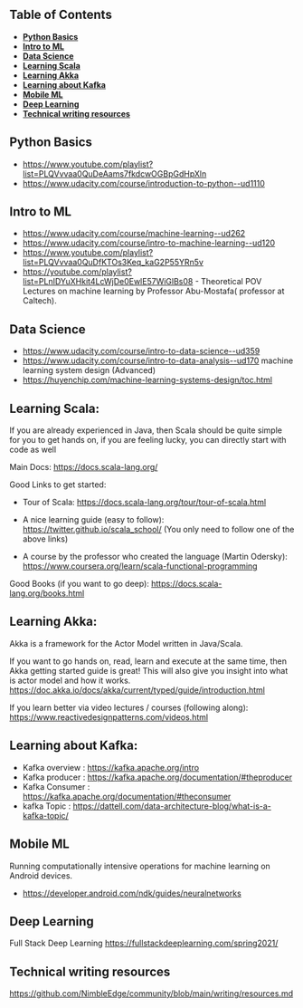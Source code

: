 ## Table of Contents
- [**Python Basics**](#Python-Basics)
- [**Intro to ML**](#Intro-to-ML)
- [**Data Science**](#Data-Science)
- [**Learning Scala**](#Learning-Scala)
- [**Learning Akka**](#Learning-Akka)
- [**Learning about Kafka**](#Learning-about-Kafka)
- [**Mobile ML**](#Mobile-ML)
- [**Deep Learning**](#Deep-Learning)
- [**Technical writing resources**](#Technical-writing-resources)



## Python Basics
- https://www.youtube.com/playlist?list=PLQVvvaa0QuDeAams7fkdcwOGBpGdHpXln
- https://www.udacity.com/course/introduction-to-python--ud1110
## Intro to ML
- https://www.udacity.com/course/machine-learning--ud262
- https://www.udacity.com/course/intro-to-machine-learning--ud120
- https://www.youtube.com/playlist?list=PLQVvvaa0QuDfKTOs3Keq_kaG2P55YRn5v
- https://youtube.com/playlist?list=PLnIDYuXHkit4LcWjDe0EwlE57WiGlBs08 -
Theoretical POV Lectures on machine learning  by Professor Abu-Mostafa( professor at Caltech). 
## Data Science
- https://www.udacity.com/course/intro-to-data-science--ud359
- https://www.udacity.com/course/intro-to-data-analysis--ud170
machine learning system design (Advanced)
- https://huyenchip.com/machine-learning-systems-design/toc.html

## Learning Scala:
If you are already experienced in Java, then Scala should be quite simple for you to get hands on, if you are feeling lucky, you can directly start with code as well 

Main Docs:
https://docs.scala-lang.org/

Good Links to get started:
- Tour of Scala: https://docs.scala-lang.org/tour/tour-of-scala.html
- A nice learning guide (easy to follow): https://twitter.github.io/scala_school/
(You only need to follow one of the above links)

- A course by the professor who created the language (Martin Odersky): https://www.coursera.org/learn/scala-functional-programming

Good Books (if you want to go deep):
https://docs.scala-lang.org/books.html

## Learning Akka:
Akka is a framework for the Actor Model written in Java/Scala.

If you want to go hands on, read, learn and execute at the same time, then Akka getting started guide is great!
This will also give you insight into what is actor model and how it works.
https://doc.akka.io/docs/akka/current/typed/guide/introduction.html

If you learn better via video lectures / courses (following along):
https://www.reactivedesignpatterns.com/videos.html

## Learning about Kafka:
- Kafka overview : https://kafka.apache.org/intro
- Kafka producer : https://kafka.apache.org/documentation/#theproducer
- Kafka Consumer : https://kafka.apache.org/documentation/#theconsumer
- kafka Topic : https://dattell.com/data-architecture-blog/what-is-a-kafka-topic/

## Mobile ML 
Running computationally intensive operations for machine learning on Android devices.
- https://developer.android.com/ndk/guides/neuralnetworks

## Deep Learning
Full Stack Deep Learning
https://fullstackdeeplearning.com/spring2021/

## Technical writing resources
https://github.com/NimbleEdge/community/blob/main/writing/resources.md
